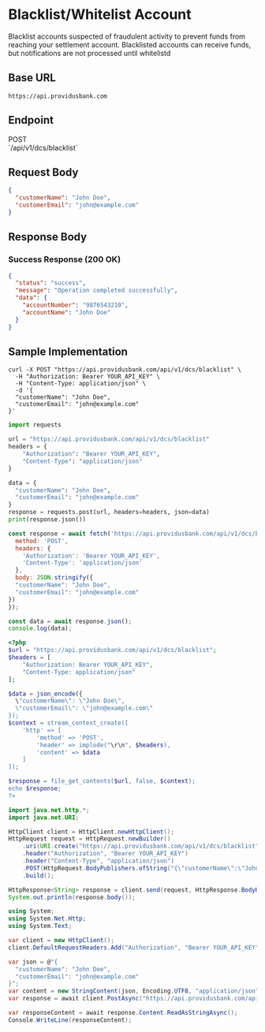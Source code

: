 # Blacklist/Whitelist Account

Blacklist accounts suspected of fraudulent activity to prevent funds from reaching your settlement account. Blacklisted accounts can receive funds, but notifications are not processed until whitelistd

## Base URL

```
https://api.providusbank.com
```

## Endpoint

<div class="method post">POST</div> `/api/v1/dcs/blacklist`



## Request Body

```json
{
  "customerName": "John Doe",
  "customerEmail": "john@example.com"
}
```


## Response Body

### Success Response (200 OK)

```json
{
  "status": "success",
  "message": "Operation completed successfully",
  "data": {
    "accountNumber": "9876543210",
    "accountName": "John Doe"
  }
}
```

## Sample Implementation

```curl
curl -X POST "https://api.providusbank.com/api/v1/dcs/blacklist" \
  -H "Authorization: Bearer YOUR_API_KEY" \
  -H "Content-Type: application/json" \
  -d '{
  "customerName": "John Doe",
  "customerEmail": "john@example.com"
}'
```

```python
import requests

url = "https://api.providusbank.com/api/v1/dcs/blacklist"
headers = {
    "Authorization": "Bearer YOUR_API_KEY",
    "Content-Type": "application/json"
}

data = {
  "customerName": "John Doe",
  "customerEmail": "john@example.com"
}
response = requests.post(url, headers=headers, json=data)
print(response.json())
```

```javascript
const response = await fetch('https://api.providusbank.com/api/v1/dcs/blacklist', {
  method: 'POST',
  headers: {
    'Authorization': 'Bearer YOUR_API_KEY',
    'Content-Type': 'application/json'
  },
  body: JSON.stringify({
  "customerName": "John Doe",
  "customerEmail": "john@example.com"
})
});

const data = await response.json();
console.log(data);
```

```php
<?php
$url = "https://api.providusbank.com/api/v1/dcs/blacklist";
$headers = [
    "Authorization: Bearer YOUR_API_KEY",
    "Content-Type: application/json"
];

$data = json_encode({
  \"customerName\": \"John Doe\",
  \"customerEmail\": \"john@example.com\"
});
$context = stream_context_create([
    'http' => [
        'method' => 'POST',
        'header' => implode("\r\n", $headers),
        'content' => $data
    ]
]);

$response = file_get_contents($url, false, $context);
echo $response;
?>
```

```java
import java.net.http.*;
import java.net.URI;

HttpClient client = HttpClient.newHttpClient();
HttpRequest request = HttpRequest.newBuilder()
    .uri(URI.create("https://api.providusbank.com/api/v1/dcs/blacklist"))
    .header("Authorization", "Bearer YOUR_API_KEY")
    .header("Content-Type", "application/json")
    .POST(HttpRequest.BodyPublishers.ofString("{\"customerName\":\"John Doe\",\"customerEmail\":\"john@example.com\"}"))
    .build();

HttpResponse<String> response = client.send(request, HttpResponse.BodyHandlers.ofString());
System.out.println(response.body());
```

```csharp
using System;
using System.Net.Http;
using System.Text;

var client = new HttpClient();
client.DefaultRequestHeaders.Add("Authorization", "Bearer YOUR_API_KEY");

var json = @"{
  "customerName": "John Doe",
  "customerEmail": "john@example.com"
}";
var content = new StringContent(json, Encoding.UTF8, "application/json");
var response = await client.PostAsync("https://api.providusbank.com/api/v1/dcs/blacklist", content);

var responseContent = await response.Content.ReadAsStringAsync();
Console.WriteLine(responseContent);
```
